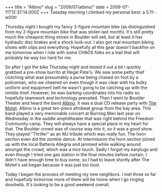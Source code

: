 +++
title = "Albino"
slug = "2009/07/albino/"
date = 2009-07-11T12:37:14.000Z
+++
Tuesday morning I climbed my personal best: a 5.11-. w00t!

Thursday night I bought my fancy 3-figure mountain bike (as distinguished from my 2-figure mountain bike that was stolen last month). It's still pretty much the cheapest thing stores in Boulder will sell, but at least it has hydraulic disc brakes and a shock lock-out. I also got real mountain biking shoes with clips and everything. Hopefully all this gear doesn't backfire on me tomorrow when I ride with some CHAOS folks on a trail that will probably be way too hard for me.

So after I got the bike Thursday night and tested it out a bit I quickly grabbed a pre-show burrito at Illegal Pete's. We saw some petty thief clutching what was presumably a purse being chased on foot by a policeman, who we cheered on even though it was clear with his bulky uniform and equipment belt he wasn't going to be catching up with the nimble thief. However, he was barking coordinates into his radio so hopefully teamwork and technology prevailed. Then I went to Boulder Theater and heard the band [Albino](http://www.albinoband.com/). It was a dual CD release party with [The Motet](http://www.themotet.net/). Albino is a great ten-piece afrobeat group from the bay area. This band played a very memorable concert at Burning Man last year on Wednesday in the saddle amphitheater that was right behind the Freedom Community camp. They will always have a special place in my heart for that. The Boulder crowd was of course way into it, so it was a good show. They played "Thriller" as an MJ tribute which was really fun. The horn section even did the zombie dance. At intermission the horn section joined up with the local Batteria Allegria and jammed while walking around amongst the crowd, which was a nice touch. Sadly I forgot my earplugs and even though I tried one gas station in the final minutes before curtain, I didn't have enough time to buy some, so I had to leave shortly after The Motet's set began because it was just too loud.

Today I began the process of meeting my new neighbors. I met three so far and hopefully tomorrow more of them will be home when I go ringing doorbells. It's looking to be a good weekend overall.